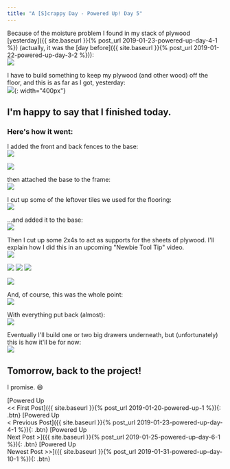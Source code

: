 ```yaml
---
title: "A [S]crappy Day - Powered Up! Day 5"
---
```

Because of the moisture problem I found in my stack of plywood [yesterday]({{ site.baseurl }}{% post_url 2019-01-23-powered-up-day-4-1 %}) (actually, it was the [day before]({{ site.baseurl }}{% post_url 2019-01-22-powered-up-day-3-2 %})):<br/>
![](/assets/images-posts/powered-up-day-05-1-01.jpg)

I have to build something to keep my plywood (and other wood) off the floor, and this is as far as I got, yesterday:<br/>
![](/assets/images-posts/powered-up-day-04-1-04.jpg){: width="400px"}

## I'm happy to say that I finished today.

### Here's how it went:

I added the front and back fences to the base:<br/>
![](/assets/images-posts/powered-up-day-05-1-02.jpg)

![](/assets/images-posts/powered-up-day-05-1-03.jpg)

then attached the base to the frame:<br/>
![](/assets/images-posts/powered-up-day-05-1-04.jpg)

I cut up some of the leftover tiles we used for the flooring:<br/>
![](/assets/images-posts/powered-up-day-05-1-05.jpg)

...and added it to the base:<br/>
![](/assets/images-posts/powered-up-day-05-1-06.jpg)

Then I cut up some 2x4s to act as supports for the sheets of plywood. I'll explain how I did this in an upcoming "Newbie Tool Tip" video.<br/>
![](/assets/images-posts/powered-up-day-05-1-07.jpg)

![](/assets/images-posts/powered-up-day-05-1-08.jpg) ![](/assets/images-posts/powered-up-day-05-1-09.jpg) ![](/assets/images-posts/powered-up-day-05-1-10.jpg)

![](/assets/images-posts/powered-up-day-05-1-11.jpg)

And, of course, this was the whole point:<br/>
![](/assets/images-posts/powered-up-day-05-1-12.jpg)

With everything put back (almost):<br/>
![](/assets/images-posts/powered-up-day-05-1-13.jpg)

Eventually I'll build one or two big drawers underneath, but (unfortunately) this is how it'll be for now:<br/>
![](/assets/images-posts/powered-up-day-05-1-14.jpg)

## Tomorrow, back to the project!

I promise. 😄

[Powered Up<br/><< First Post]({{ site.baseurl }}{% post_url 2019-01-20-powered-up-1 %}){: .btn}
[Powered Up<br/>< Previous Post]({{ site.baseurl }}{% post_url 2019-01-23-powered-up-day-4-1 %}){: .btn}
[Powered Up<br/>Next Post >]({{ site.baseurl }}{% post_url 2019-01-25-powered-up-day-6-1 %}){: .btn}
[Powered Up<br/>Newest Post >>]({{ site.baseurl }}{% post_url 2019-01-31-powered-up-day-10-1 %}){: .btn}
